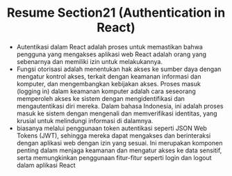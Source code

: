 <h1 align = "center"><b>Resume Section21 (Authentication in React)</b></h1>

<ul>
    <li>Autentikasi dalam React adalah proses untuk memastikan bahwa pengguna yang mengakses aplikasi web React adalah orang yang sebenarnya dan memiliki izin untuk melakukannya.</li>
    <li>Fungsi otorisasi adalah menentukan hak akses ke sumber daya dengan mengatur kontrol akses, terkait dengan keamanan informasi dan komputer, dan mengembangkan kebijakan akses. Proses masuk (logging in) dalam keamanan komputer adalah cara seseorang memperoleh akses ke sistem dengan mengidentifikasi dan mengautentikasi diri mereka. Dalam bahasa Indonesia, ini adalah proses masuk ke sistem dengan mengenali dan memverifikasi identitas, yang krusial untuk melindungi informasi di dalamnya.</li>
    <li>biasanya melalui penggunaan token autentikasi seperti JSON Web Tokens (JWT), sehingga mereka dapat mengakses dan berinteraksi dengan aplikasi web dengan izin yang sesuai. Ini merupakan komponen penting dalam menjaga keamanan dan mengatur akses ke data sensitif, serta memungkinkan penggunaan fitur-fitur seperti login dan logout dalam aplikasi React</li>
</ul>